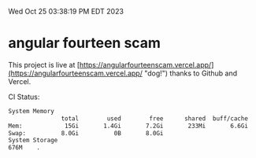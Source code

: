 Wed Oct 25 03:38:19 PM EDT 2023

# angular fourteen scam


This project is live at [https://angularfourteenscam.vercel.app/](https://angularfourteenscam.vercel.app/ "dog!") thanks to Github and Vercel.

CI Status: 

```bash
System Memory
               total        used        free      shared  buff/cache   available
Mem:            15Gi       1.4Gi       7.2Gi       233Mi       6.6Gi        13Gi
Swap:          8.0Gi          0B       8.0Gi
System Storage
676M	.
```
